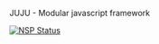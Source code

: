 JUJU - Modular javascript framework

[![NSP Status](https://nodesecurity.io/orgs/omnimaga/projects/190f19ef-4d62-4ecc-af4e-76a6b81208ab/badge)](https://nodesecurity.io/orgs/omnimaga/projects/190f19ef-4d62-4ecc-af4e-76a6b81208ab)
